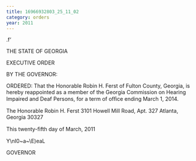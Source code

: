 ```yaml
---
title: 16966932803_25_11_02
category: orders
year: 2011
---
```

 

.f‘

THE STATE OF GEORGIA

EXECUTIVE ORDER

BY THE GOVERNOR:

ORDERED: That the Honorable Robin H. Ferst of Fulton County, Georgia, is
hereby reappointed as a member of the Georgia Commission on
Hearing Impaired and Deaf Persons, for a term of ofﬁce ending
March 1, 2014.

The Honorable Robin H. Ferst
3101 Howell Mill Road, Apt. 327
Atlanta, Georgia 30327

This twenty-ﬁfth day of March, 2011

Y\nI0~a~\E)eaL

GOVERNOR


